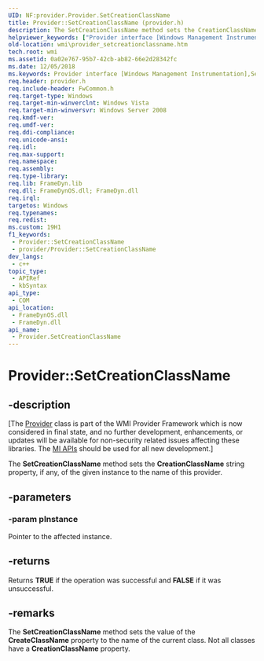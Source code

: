 ```yaml
---
UID: NF:provider.Provider.SetCreationClassName
title: Provider::SetCreationClassName (provider.h)
description: The SetCreationClassName method sets the CreationClassName string property, if any, of the given instance to the name of this provider.
helpviewer_keywords: ["Provider interface [Windows Management Instrumentation]","SetCreationClassName method","Provider.SetCreationClassName","Provider::SetCreationClassName","SetCreationClassName","SetCreationClassName method [Windows Management Instrumentation]","SetCreationClassName method [Windows Management Instrumentation]","Provider interface","_hmm_provider_setcreationclassname","provider/Provider::SetCreationClassName","wmi.provider_setcreationclassname"]
old-location: wmi\provider_setcreationclassname.htm
tech.root: wmi
ms.assetid: 0a02e767-95b7-42cb-ab82-66e2d28342fc
ms.date: 12/05/2018
ms.keywords: Provider interface [Windows Management Instrumentation],SetCreationClassName method, Provider.SetCreationClassName, Provider::SetCreationClassName, SetCreationClassName, SetCreationClassName method [Windows Management Instrumentation], SetCreationClassName method [Windows Management Instrumentation],Provider interface, _hmm_provider_setcreationclassname, provider/Provider::SetCreationClassName, wmi.provider_setcreationclassname
req.header: provider.h
req.include-header: FwCommon.h
req.target-type: Windows
req.target-min-winverclnt: Windows Vista
req.target-min-winversvr: Windows Server 2008
req.kmdf-ver: 
req.umdf-ver: 
req.ddi-compliance: 
req.unicode-ansi: 
req.idl: 
req.max-support: 
req.namespace: 
req.assembly: 
req.type-library: 
req.lib: FrameDyn.lib
req.dll: FrameDynOS.dll; FrameDyn.dll
req.irql: 
targetos: Windows
req.typenames: 
req.redist: 
ms.custom: 19H1
f1_keywords:
 - Provider::SetCreationClassName
 - provider/Provider::SetCreationClassName
dev_langs:
 - c++
topic_type:
 - APIRef
 - kbSyntax
api_type:
 - COM
api_location:
 - FrameDynOS.dll
 - FrameDyn.dll
api_name:
 - Provider.SetCreationClassName
---
```


# Provider::SetCreationClassName


## -description

<p class="CCE_Message">[The <a href="https://docs.microsoft.com/windows/desktop/api/provider/nl-provider-provider">Provider</a> class 
    is part of the WMI Provider Framework which is now considered in final state, and no further development, 
    enhancements, or updates will be available for non-security related issues affecting these libraries. The 
    <a href="https://docs.microsoft.com/previous-versions/windows/desktop/wmi_v2/windows-management-infrastructure">MI APIs</a> should be used for all new 
    development.]

The <b>SetCreationClassName</b> method sets the <b>CreationClassName</b> string property, if any, of the given instance to the name of this provider.

## -parameters

### -param pInstance

Pointer to the affected instance.

## -returns

Returns <b>TRUE</b> if the operation was successful and <b>FALSE</b> if it was unsuccessful.

## -remarks

The <b>SetCreationClassName</b> method sets the value of the <b>CreateClassName</b> property to the name of the current class. Not all classes have a <b>CreationClassName</b> property.

